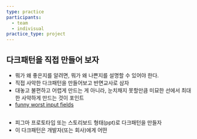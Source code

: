 ```yaml
---
type: practice
participants:
  - team
  - indivisual
practice_type: project
---
```

## 다크패턴을 직접 만들어 보자

- 뭐가 왜 좋은지를 알려면, 뭐가 왜 나쁜지를 설명할 수 있어야 한다.
- 직접 사악한 다크패턴을 만들어보고 반면교사로 삼자
- 대놓고 불편하고 어렵게 만드는 게 아니라, 눈치채지 못할만큼 미묘한 선에서 최대한 사악하게 만드는 것이 포인트
- [funny worst input fields](https://www.boredpanda.com/funny-worst-input-fields/)

## 

- 피그마 프로토타입 또는 스토리보드 형태(ppt)로 다크패턴을 만들자
- 이 다크패턴은 개발자(또는 회사)에게 어떤 